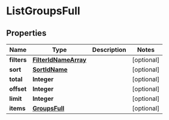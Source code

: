 
# ListGroupsFull

## Properties
Name | Type | Description | Notes
------------ | ------------- | ------------- | -------------
**filters** | [**FilterIdNameArray**](FilterIdNameArray.md) |  |  [optional]
**sort** | [**SortIdName**](SortIdName.md) |  |  [optional]
**total** | **Integer** |  |  [optional]
**offset** | **Integer** |  |  [optional]
**limit** | **Integer** |  |  [optional]
**items** | [**GroupsFull**](GroupsFull.md) |  |  [optional]



